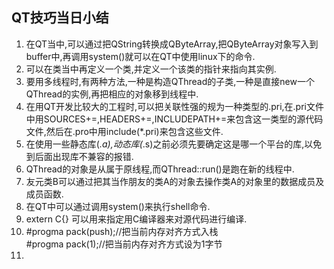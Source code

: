 ## QT技巧当日小结<br>
1. 在QT当中,可以通过把QString转换成QByteArray,把QByteArray对象写入到buffer中,再调用system()就可以在QT中使用linux下的命令.<br>
2. 可以在类当中再定义一个类,并定义一个该类的指针来指向其实例.<br>
3. 要用多线程时,有两种方法,一种是构造QThread的子类,一种是直接new一个QThread的实例,再把相应的对象移到线程中.<br>
4. 在用QT开发比较大的工程时,可以把关联性强的规为一种类型的.pri,在.pri文件中用SOURCES+=,HEADERS+=,INCLUDEPATH+=来包含这一类型的源代码文件,然后在.pro中用include(*.pri)来包含这些文件.<br>
5. 在使用一些静态库(*.a),动态库(*.s)之前必须先要确定这是哪一个平台的库,以免到后面出现库不兼容的报错.<br>
6. QThread的对象是从属于原线程,而QThread::run()是跑在新的线程中.<br>
7. 友元类B可以通过把其当作朋友的类A的对象去操作类A的对象里的数据成员及成员函数.<br>
8.  在QT中可以通过调用system()来执行shell命令.<br>
9.
      extern C{} 可以用来指定用C编译器来对源代码进行编译.<br>
10. #progma pack(push);//把当前内存对齐方式入栈<br>
    #progma pack(1);//把当前内存对齐方式设为1字节<br>
11.
